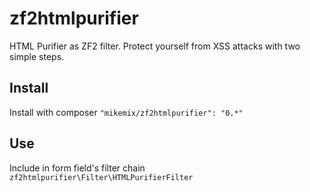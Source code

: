 # zf2htmlpurifier
HTML Purifier as ZF2 filter. Protect yourself from XSS attacks with two simple steps.

Install
-------

Install with composer ```"mikemix/zf2htmlpurifier": "0.*"```

Use
---

Include in form field's filter chain ```zf2htmlpurifier\Filter\HTMLPurifierFilter```
